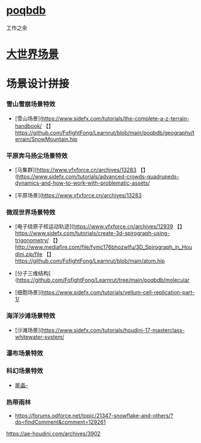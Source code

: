 # [poqbdb](https://github.com/FofightFong/Learnrut/tree/main/poqbdb)

工作之余

# [大世界场景](https://github.com/FofightFong/All_In_One/tree/master/source_file/WorldScence)


# 场景设计拼接

### 雪山雪崩场景特效

* [雪山场景](https://www.sidefx.com/tutorials/the-complete-a-z-terrain-handbook/    【】https://github.com/FofightFong/Learnrut/blob/main/poqbdb/geography/terrain/SnowMountain.hip

### 平原奔马扬尘场景特效

* [马集群](https://www.vfxforce.cn/archives/13283    【】(https://www.sidefx.com/tutorials/advanced-crowds-quadrupeds-dynamics-and-how-to-work-with-problematic-assets/

* [平原场景](https://www.vfxforce.cn/archives/13283

### 微观世界场景特效

* [电子绕原子核运动轨迹](https://www.vfxforce.cn/archives/12939   【】https://www.sidefx.com/tutorials/create-3d-spirograph-using-trigonometry/   【】http://www.mediafire.com/file/fymc176bhozwlfu/3D_Spirograph_in_Houdini.zip/file   【】https://github.com/FofightFong/Learnrut/blob/main/atom.hip

* [分子三维结构](https://github.com/FofightFong/Learnrut/tree/main/poqbdb/molecular

* [细胞场景](https://www.sidefx.com/tutorials/vellum-cell-replication-part-1/

### 海洋沙滩场景特效

* [沙滩场景](https://www.sidefx.com/tutorials/houdini-17-masterclass-whitewater-system/

### 瀑布场景特效

### 科幻场景特效

* [能晶](https://forums.odforce.net/topic/44999-on-growth-and-form/?page=2&tab=comments#comment-212119)[-](https://github.com/FofightFong/Learnrut/blob/main/poqbdb/others/science.hip)

### 热带雨林

* []()
https://forums.odforce.net/topic/21347-snowflake-and-others/?do=findComment&comment=129261

https://ae-houdini.com/archives/3902

